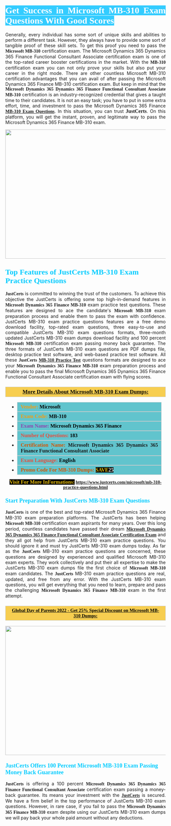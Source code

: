 <h1 style="text-align: justify;"><span style="color:#ffffff;"><span style="font-family:Georgia,serif;"><strong><span style="background-color:#33ccff;">Get Success in Microsoft MB-310 Exam Questions With Good Scores</span></strong></span></span></h1>

<p style="text-align: justify;">Generally, every individual has some sort of unique skills and abilities to perform a different task. However, they always have to provide some sort of tangible proof of these skill sets. To get this proof you need to pass the <span style="font-family:Georgia,serif;"><strong>Microsoft MB-310</strong></span> certification exam. The Microsoft Dynamics 365 Dynamics 365 Finance Functional Consultant Associate certification exam is one of the top-rated career booster certifications in the market. With the <span style="font-family:Georgia,serif;"><strong> MB-310</strong></span> certification exam you can not only prove your skills but also put your career in the right mode. There are other countless Microsoft MB-310 certification advantages that you can avail of after passing the Microsoft Dynamics 365 Finance MB-310 certification exam. But keep in mind that the <span style="font-family:Georgia,serif;"><strong>Microsoft Dynamics 365 Dynamics 365 Finance Functional Consultant Associate MB-310</strong></span> certification is an industry-recognized credential that gives a taught time to their candidates. It is not an easy task; you have to put in some extra effort, time, and investment to pass the Microsoft Dynamics 365 Finance <a href="https://www.justcerts.com/microsoft/mb-310-practice-questions.html"><span style="font-family:Georgia,serif;"><strong>MB-310 Exam Questions</strong></span></a>. In this situation, you can trust <span style="font-size:16px;"><span style="font-family:Georgia,serif;"><strong>JustCerts</strong></span></span>. On this platform, you will get the instant, proven, and legitimate way to pass the Microsoft Dynamics 365 Finance MB-310 exam.</p>

<p style="text-align: center;"><a href="https://www.justcerts.com/microsoft/mb-310-practice-questions.html"><img alt="" src="https://i.imgur.com/3zmepCe.jpg" style="width: 720px; height: 405px;" /></a></p>

<h2 style="margin-right:0in; margin-left:0in"><span style="color:#00ccff;"><span style="font-family:Georgia,serif;"><strong><span style="font-size:18pt">Top Features of JustCerts MB-310 Exam Practice Questions</span></strong></span></span></h2>

<p style="text-align: justify;"><span style="font-size:14px;"><span style="font-family:Georgia,serif;"><strong>JustCerts</strong></span></span> is committed to winning the trust of the customers. To achieve this objective the JustCerts is offering some top high-in-demand features in <span style="font-family:Georgia,serif;"><strong>Microsoft Dynamics 365 Finance MB-310</strong></span> exam practice test questions. These features are designed to ace the candidate's <strong><span style="font-family:Georgia,serif;">Microsoft MB-310</span></strong> exam preparation process and enable them to pass the exam with confidence. JustCerts MB-310 exam practice questions features are a free demo download facility, top-rated exam questions, three easy-to-use and compatible JustCerts MB-310 exam questions formats, three-month updated JustCerts MB-310 exam dumps download facility and 100 percent <span style="font-family:Georgia,serif;"><strong>Microsoft MB-310</strong></span> certification exam passing money back guarantee. The three formats of JustCerts MB-310 exam questions are PDF dumps file, desktop practice test software, and web-based practice test software. All these <span style="font-family:Georgia,serif;"><strong>JustCerts</strong></span> <span style="font-family:Georgia,serif;"><a href="https://www.justcerts.com/microsoft/mb-310-practice-questions.html"><strong>MB-310 Practice Test</strong></a></span> questions formats are designed to ace your <span style="font-family:Georgia,serif;"><strong>Microsoft Dynamics 365 Finance MB-310</strong></span> exam preparation process and enable you to pass the final Microsoft Dynamics 365 Dynamics 365 Finance Functional Consultant Associate certification exam with flying scores.</p>

<h3 style="background: #f7ce50; border: 1px solid rgb(204, 204, 204); padding: 5px 10px; text-align: center;"><span style="font-family:Georgia,serif;"><u><u><span style="color:#000000;"><span style="font-size:11pt"><span style="line-height:normal"><b><span style="font-size:13.0pt"><span cambria="">More Details About Microsoft MB-310 Exam Dumps:</span></span></b></span></span></span></u></u></span></h3>

<ul>
	<li style="margin:0cm 10pt">
	<div style="background:#61c4cd; border: 1px solid rgb(204, 204, 204); padding: 5px 10px; text-align: justify;"><span style="font-family:Georgia,serif;"><span style="font-size:11pt"><span style="line-height:normal"><b><span style="font-size:12.0pt"><span new="" roman="" times=""><span style="color:#f39c12;">Vendor:</span> <span style="color:#000000;">Microsoft</span></span></span></b></span></span></span></div>
	</li>
	<li style="margin:0cm 10pt">
	<div style="background: #61c4cd; border: 1px solid rgb(204, 204, 204); padding: 5px 10px; text-align: justify;"><span style="font-family:Georgia,serif;"><span style="font-size:11pt"><span style="line-height:normal"><b><span style="font-size:12.0pt"><span new="" roman="" times=""><span style="color:#f39c12;">Exam Code:</span> <span style="color:#000000;">MB-310</span></span></span></b></span></span></span></div>
	</li>
	<li style="margin:0cm 10pt">
	<div style="background: #61c4cd; border: 1px solid rgb(204, 204, 204); padding: 5px 10px; text-align: justify;"><span style="font-family:Georgia,serif;"><span style="font-size:11pt"><span style="line-height:normal"><b><span style="font-size:12.0pt"><span new="" roman="" times=""><span style="color:#8e44ad;">Exam Name:</span> <span style="color:#000000;">Microsoft Dynamics 365 Finance</span></span></span></b></span></span></span></div>
	</li>
	<li style="margin:0cm 10pt">
	<div style="background: #61c4cd; border: 1px solid rgb(204, 204, 204); padding: 5px 10px;"><span style="font-family:Georgia,serif;"><span style="font-size:11pt"><span style="line-height:normal"><b><span style="font-size:12.0pt"><span new="" roman="" times=""><span style="color:#e74c3c;">Number of Questions:</span><span style="color:#000000;"><span style="color:#f1c40f;"> </span>183</span></span></span></b></span></span></span></div>
	</li>
	<li style="margin:0cm 10pt">
	<div style="background: #61c4cd; border: 1px solid rgb(204, 204, 204); padding: 5px 10px; text-align: justify;"><span style="font-family:Georgia,serif;"><span style="font-size:11pt"><span style="line-height:normal"><b><span style="font-size:12.0pt"><span new="" roman="" times=""><span style="color:#d35400;">Certification Name:</span> Microsoft Dynamics 365 Dynamics 365 Finance Functional Consultant Associate</span></span></b></span></span></span></div>
	</li>
	<li style="margin:0cm 10pt">
	<div style="background: #61c4cd; border: 1px solid rgb(204, 204, 204); padding: 5px 10px; text-align: justify;"><span style="font-family:Georgia,serif;"><span style="font-size:11pt"><span style="line-height:normal"><b><span style="font-size:12.0pt"><span new="" roman="" times=""><span style="color:#e74c3c;">Exam Language:</span> <span style="color:#000000;">English</span></span></span></b></span></span></span></div>
	</li>
	<li style="margin:0cm 10pt">
	<div style="background: #61c4cd; border: 1px solid rgb(204, 204, 204); padding: 5px 10px;"><span style="font-family:Georgia,serif;"><span style="font-size:11pt"><span style="line-height:normal"><b><span style="font-size:12.0pt"><span new="" roman="" times=""><span style="color:#d35400;">Promo Code For MB-310 Dumps:</span><span style="color:#f1c40f;"> <span style="background-color:#000000;">SAVE</span></span><span style="color:#ffffff;"><span style="background-color:#000000;">25</span></span></span></span></b></span></span></span></div>
	</li>
</ul>

<p style="text-align: center;"><span style="font-family:Georgia,serif;"><strong><span style="font-size:16px;"><span style="color:#f1c40f;"><span style="background-color:#000000;">Visit For More InFormations:</span></span></span> <a href="https://www.justcerts.com/microsoft/mb-310-practice-questions.html">https://www.justcerts.com/microsoft/mb-310-practice-questions.html</a></strong></span></p>

<h3 style="margin-right:0in; margin-left:0in"><span style="color:#00ccff;"><span style="font-family:Georgia,serif;"><strong><span style="font-size:13.5pt">Start Preparation With JustCerts MB-310 Exam Questions</span></strong></span></span></h3>

<p style="text-align: justify;"><span style="font-family:Georgia,serif;"><strong>JustCerts</strong></span> is one of the best and top-rated Microsoft Dynamics 365 Finance MB-310 exam preparation platforms. The JustCerts has been helping <span style="font-family:Georgia,serif;"><strong>Microsoft MB-310</strong></span> certification exam aspirants for many years. Over this long period, countless candidates have passed their dream <a href="https://www.justcerts.com/microsoft/microsoft-dynamics-365-certification-exams.html"><span style="font-family:Georgia,serif;"><strong>Microsoft Dynamics 365 Dynamics 365 Finance Functional Consultant Associate Certification Exam</strong></span></a> and they all got help from JustCerts MB-310 exam practice questions. You should ignore it and must try JustCerts MB-310 exam dumps today. As far as the <span style="font-family:Georgia,serif;"><strong>JustCerts</strong></span> MB-310 exam practice questions are concerned, these questions are designed by experienced and qualified Microsoft MB-310 exam experts. They work collectively and put their all expertise to make the JustCerts MB-310 exam dumps file the first choice of <strong><span style="font-family:Georgia,serif;">Microsoft MB-310</span></strong> exam candidates. The <span style="font-family:Georgia,serif;"><strong>JustCerts</strong></span> MB-310 exam practice questions are real, updated, and free from any error. With the JustCerts MB-310 exam questions, you will get everything that you need to learn, prepare and pass the challenging <span style="font-family:Georgia,serif;"><strong>Microsoft Dynamics 365 Finance MB-310</strong></span> exam in the first attempt.</p>

<h3 style="background: rgb(247, 206, 80); border: 1px solid rgb(204, 204, 204); padding: 5px 10px; text-align: center;"><span style="font-family:Georgia,serif;"><u><span style="color:#000000;"><span style="font-size:11pt;"><span style="line-height:normal;"><b><span cambria="">Global Day of Parents 2022 - Get 25% Special Discount on Microsoft MB-310 Dumps:</span></b></span></span></span></u></span></h3>

<p style="text-align: center;"><a href="https://www.justcerts.com/microsoft/mb-310-practice-questions.html"><img alt="" src="https://i.imgur.com/fQyYzMS.jpg" style="width: 720px; height: 405px;" /></a></p>

<h3 style="margin-right:0in; margin-left:0in"><span style="color:#00ccff;"><span style="font-family:Georgia,serif;"><strong><span style="font-size:13.5pt">JustCerts Offers 100 Percent Microsoft MB-310 Exam Passing Money Back Guarantee</span></strong></span></span></h3>

<p style="text-align: justify;"><span style="font-family:Georgia,serif;"><strong>JustCerts</strong></span> is offering a 100 percent <span style="font-family:Georgia,serif;"><strong>Microsoft Dynamics 365 Dynamics 365 Finance Functional Consultant Associate</strong></span> certification exam passing a money-back guarantee. Its means your investment with the <a href="https://www.justcerts.com/"><span style="font-size:14px;"><span style="font-family:Georgia,serif;"><strong>JustCerts</strong></span></span></a> is secured. We have a firm belief in the top performance of JustCerts MB-310 exam questions. However, in rare case, if you fail to pass the <span style="font-family:Georgia,serif;"><strong>Microsoft Dynamics 365 Finance MB-310</strong></span> exam despite using our JustCerts MB-310 exam dumps we will pay back your whole paid amount without any deductions.</p>
